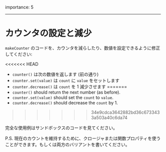 importance: 5

---

# カウンタの設定と減少

`makeCounter` のコードを、カウンタを減らしたり、数値を設定できるように修正してください:

<<<<<<< HEAD
- `counter()` は次の数値を返します (前の通り)
- `counter.set(value)` は `count` に `value` をセットします
- `counter.decrease()` は `count` を 1 減少させます
=======
- `counter()` should return the next number (as before).
- `counter.set(value)` should set the `count` to `value`.
- `counter.decrease()` should decrease the `count` by 1.
>>>>>>> 34e9cdca3642882bd36c6733433a503a40c6da74

完全な使用例はサンドボックスのコードを見てください。

P.S. 現在のカウントを維持するために、クロージャまたは関数プロパティを使うことができます。もしくは両方のバリアントを書いてください。
